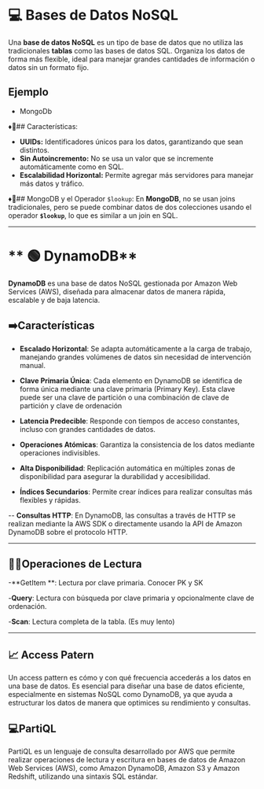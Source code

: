 # 💻 Bases de Datos NoSQL

Una **base de datos NoSQL** es un tipo de base de datos que no utiliza las tradicionales **tablas** como las bases de datos SQL. Organiza los datos de forma más flexible, ideal para manejar grandes cantidades de información o datos sin un formato fijo.
## Ejemplo 
- MongoDb

♦️🔗## Características:
- **UUIDs:** Identificadores únicos para los datos, garantizando que sean distintos.
- **Sin Autoincremento:** No se usa un valor que se incremente automáticamente como en  SQL.
- **Escalabilidad Horizontal:** Permite agregar más servidores para manejar más datos y tráfico.

♦️🔗## MongoDB y el Operador `$lookup`:
En **MongoDB**, no se usan joins tradicionales, pero se puede combinar datos de dos colecciones usando el operador **`$lookup`**, lo que es similar a un join en SQL.

---

# ** 🟢 DynamoDB**

**DynamoDB** es una base de datos NoSQL gestionada por Amazon Web Services (AWS), diseñada para almacenar datos de manera rápida, escalable y de baja latencia.

## ➡️**Características**

- **Escalado Horizontal**: Se adapta automáticamente a la carga de trabajo, manejando grandes volúmenes de datos sin necesidad de intervención manual.
  
- **Clave Primaria Única**: Cada elemento en DynamoDB se identifica de forma única mediante una clave primaria (Primary Key). Esta clave puede ser una clave de partición o una combinación de clave de partición y clave de ordenación

- **Latencia Predecible**: Responde con tiempos de acceso constantes, incluso con grandes cantidades de datos.

- **Operaciones Atómicas**: Garantiza la consistencia de los datos mediante operaciones indivisibles.

- **Alta Disponibilidad**: Replicación automática en múltiples zonas de disponibilidad para asegurar la durabilidad y accesibilidad.

- **Índices Secundarios**: Permite crear índices para realizar consultas más flexibles y rápidas.

-- **Consultas HTTP**: En DynamoDB, las consultas a través de HTTP se realizan mediante la AWS SDK o directamente usando la API de Amazon DynamoDB sobre el protocolo HTTP.

---

## ✍🏼**Operaciones de Lectura**
-**GetItem **: Lectura por clave primaria. Conocer PK y SK

-**Query**: Lectura con búsqueda por clave primaria y opcionalmente clave de ordenación. 

-**Scan**: Lectura completa de la tabla. (Es muy lento)

---


## **📈 Access Patern**
Un access pattern es cómo y con qué frecuencia accederás a los datos en una base de datos. Es esencial para diseñar una base de datos eficiente, especialmente en sistemas NoSQL como DynamoDB, ya que ayuda a estructurar los datos de manera que optimices su rendimiento y consultas.

## 💻PartiQL 

PartiQL  es un lenguaje de consulta desarrollado por AWS que permite realizar operaciones de lectura y escritura en bases de datos de Amazon Web Services (AWS), como Amazon DynamoDB, Amazon S3 y Amazon Redshift, utilizando una sintaxis SQL estándar.
